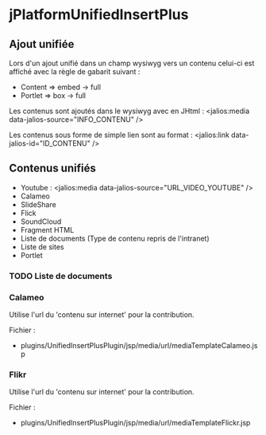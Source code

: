# jPlatformUnifiedInsertPlus


## Ajout unifiée

Lors d'un ajout unifié dans un champ wysiwyg vers un contenu celui-ci est affiché avec la règle de gabarit suivant :
- Content => embed -> full
- Portlet => box -> full

Les contenus sont ajoutés dans le wysiwyg avec en JHtml : <jalios:media data-jalios-source="INFO_CONTENU" />

Les contenus sous forme de simple lien sont au format : <jalios:link data-jalios-id="ID_CONTENU" />

## Contenus unifiés

- Youtube : <jalios:media data-jalios-source="URL_VIDEO_YOUTUBE" />
- Calameo
- SlideShare
- Flick
- SoundCloud
- Fragment HTML
- Liste de documents (Type de contenu repris de l'intranet) 
- Liste de sites
- Portlet


### TODO Liste de documents

### Calameo

Utilise l'url du 'contenu sur internet' pour la contribution.

Fichier :
+ plugins/UnifiedInsertPlusPlugin/jsp/media/url/mediaTemplateCalameo.jsp


### Flikr

Utilise l'url du 'contenu sur internet' pour la contribution.

Fichier :
+ plugins/UnifiedInsertPlusPlugin/jsp/media/url/mediaTemplateFlickr.jsp


